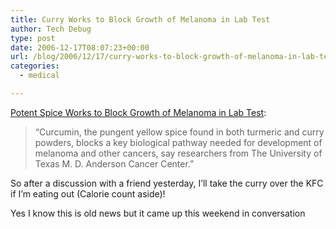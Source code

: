 ```yaml
---
title: Curry Works to Block Growth of Melanoma in Lab Test
author: Tech Debug
type: post
date: 2006-12-17T08:07:23+00:00
url: /blog/2006/12/17/curry-works-to-block-growth-of-melanoma-in-lab-test/
categories:
  - medical

---
```

[Potent Spice Works to Block Growth of Melanoma in Lab Test][1]:

> &#8220;Curcumin, the pungent yellow spice found in both turmeric and curry powders, blocks a key biological pathway needed for development of melanoma and other cancers, say researchers from The University of Texas M. D. Anderson Cancer Center.&#8221;

So after a discussion with a friend yesterday, I&#8217;ll take the curry over the KFC if I&#8217;m eating out (Calorie count aside)!

Yes I know this is old news but it came up this weekend in conversation

 [1]: http://www.mdanderson.org/departments/newsroom/display.cfm?id=f3ec0200-90b3-4112-ac139bd8699d6101&method=displayfull&pn=00c8a30f-c468-11d4-80fb00508b603a14